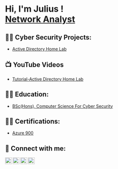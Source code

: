 <h1>Hi, I'm Julius ! <br/><a href="https://github.com/juliusobazee">Network Analyst</a>

<h2>👨‍💻 Cyber Security Projects:</h2>

  - [Active Directory Home Lab](https://github.com/)

<h2>📺 YouTube Videos</h2>

- [Tutorial-Active Directory Home Lab](https://www.youtube.com/watch?v=a83ASGn_V_s)

<h2>👨‍💻 Education:</h2>

- [BSc(Hons), Computer Science For Cyber Security](https://www.credly.com/badges/b228ee5f-59b8-45dd-94c4-022faf580647?source=linked_in_profile)
  
<h2>👨‍💻 Certifications:</h2>

- [Azure 900](https://www.credly.com/badges/b228ee5f-59b8-45dd-94c4-022faf580647?source=linked_in_profile)

<h2> 🤳 Connect with me:</h2>

[<img align="left" alt="JuliusObazee | YouTube" width="22px" src="https://cdn.jsdelivr.net/npm/simple-icons@v3/icons/youtube.svg" />][youtube]
[<img align="left" alt="JuliusObazee | Twitter" width="22px" src="https://cdn.jsdelivr.net/npm/simple-icons@v3/icons/twitter.svg" />][twitter]
[<img align="left" alt="JuliusObazee | LinkedIn" width="22px" src="https://cdn.jsdelivr.net/npm/simple-icons@v3/icons/linkedin.svg" />][linkedin]
[<img align="left" alt="JuliusObazee | Instagram" width="22px" src="https://cdn.jsdelivr.net/npm/simple-icons@v3/icons/instagram.svg" />][instagram]

[twitter]: https://twitter.com/joshmadakor
[youtube]: https://www.youtube.com/c/joshmadakor
[instagram]: https://www.instagram.com/joshmadakor/
[linkedin]: https://linkedin.com/in/joshmadakor

<!--
**joshmadakor1/joshmadakor1** is a ✨ _special_ ✨ repository because its `README.md` (this file) appears on your GitHub profile.

Here are some ideas to get you started:

- 🔭 I’m currently working on ...
- 🌱 I’m currently learning ...
- 👯 I’m looking to collaborate on ...
- 🤔 I’m looking for help with ...
- 💬 Ask me about ...
- 📫 How to reach me: ...
- 😄 Pronouns: ...
- ⚡ Fun fact: ...
-->
